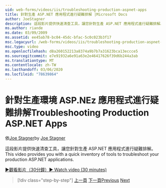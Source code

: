 ```yaml
---
uid: web-forms/videos/iis/troubleshooting-production-aspnet-apps
title: 針對生產 ASP.NET 應用程式進行疑難排解 |Microsoft Docs
author: JoeStagner
description: 這段影片提供快速清查工具，讓您針對生產 ASP.NET 應用程式進行疑難排解。
ms.author: riande
ms.date: 03/09/2009
ms.assetid: ee45ab78-bc04-45dc-bfac-5c0c023b3f17
msc.legacyurl: /web-forms/videos/iis/troubleshooting-production-aspnet-apps
msc.type: video
ms.openlocfilehash: d8a260152213a8374a9b7b7a31623bca13eccce5
ms.sourcegitcommit: e7e91932a6e91a63e2e46417626f39d6b244a3ab
ms.translationtype: MT
ms.contentlocale: zh-TW
ms.lasthandoff: 03/06/2020
ms.locfileid: "78639864"
---
```

# <a name="troubleshooting-production-aspnet-apps"></a><span data-ttu-id="d2423-103">針對生產環境 ASP.NEz 應用程式進行疑難排解</span><span class="sxs-lookup"><span data-stu-id="d2423-103">Troubleshooting Production ASP.NET Apps</span></span>

<span data-ttu-id="d2423-104">依[Joe Stagner](https://github.com/JoeStagner)</span><span class="sxs-lookup"><span data-stu-id="d2423-104">by [Joe Stagner](https://github.com/JoeStagner)</span></span>

<span data-ttu-id="d2423-105">這段影片提供快速清查工具，讓您針對生產 ASP.NET 應用程式進行疑難排解。</span><span class="sxs-lookup"><span data-stu-id="d2423-105">This video provides you with a quick inventory of tools to troubleshoot your production ASP.NET applications.</span></span>

[<span data-ttu-id="d2423-106">&#9654;觀看影片（30分鐘）</span><span class="sxs-lookup"><span data-stu-id="d2423-106">&#9654; Watch video (30 minutes)</span></span>](https://channel9.msdn.com/Blogs/ASP-NET-Site-Videos/troubleshooting-production-aspnet-apps)

> [!div class="step-by-step"]
> <span data-ttu-id="d2423-107">[上一頁](feature-specific-delegated-management.md)
> [下一頁](creating-a-site-with-iis7-manager.md)</span><span class="sxs-lookup"><span data-stu-id="d2423-107">[Previous](feature-specific-delegated-management.md)
[Next](creating-a-site-with-iis7-manager.md)</span></span>
